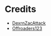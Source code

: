 # Credits
- [DexrnZacAttack](https://github.com/dexrnzacattack)
- [Offroaders123](https://github.com/offroaders123)
